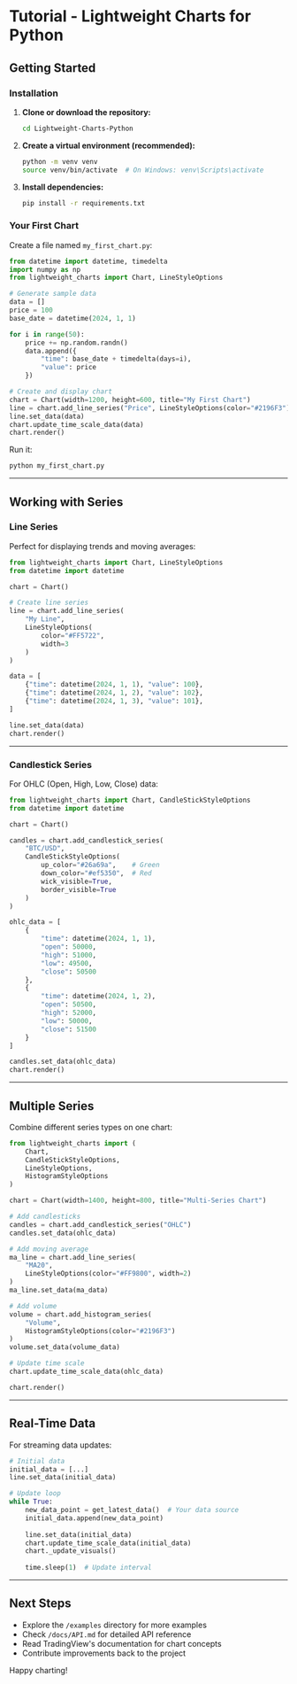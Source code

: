 # Tutorial - Lightweight Charts for Python

## Getting Started

### Installation

1. **Clone or download the repository:**
   ```bash
   cd Lightweight-Charts-Python
   ```

2. **Create a virtual environment (recommended):**
   ```bash
   python -m venv venv
   source venv/bin/activate  # On Windows: venv\Scripts\activate
   ```

3. **Install dependencies:**
   ```bash
   pip install -r requirements.txt
   ```

### Your First Chart

Create a file named `my_first_chart.py`:

```python
from datetime import datetime, timedelta
import numpy as np
from lightweight_charts import Chart, LineStyleOptions

# Generate sample data
data = []
price = 100
base_date = datetime(2024, 1, 1)

for i in range(50):
    price += np.random.randn()
    data.append({
        "time": base_date + timedelta(days=i),
        "value": price
    })

# Create and display chart
chart = Chart(width=1200, height=600, title="My First Chart")
line = chart.add_line_series("Price", LineStyleOptions(color="#2196F3"))
line.set_data(data)
chart.update_time_scale_data(data)
chart.render()
```

Run it:
```bash
python my_first_chart.py
```

---

## Working with Series

### Line Series

Perfect for displaying trends and moving averages:

```python
from lightweight_charts import Chart, LineStyleOptions
from datetime import datetime

chart = Chart()

# Create line series
line = chart.add_line_series(
    "My Line",
    LineStyleOptions(
        color="#FF5722",
        width=3
    )
)

data = [
    {"time": datetime(2024, 1, 1), "value": 100},
    {"time": datetime(2024, 1, 2), "value": 102},
    {"time": datetime(2024, 1, 3), "value": 101},
]

line.set_data(data)
chart.render()
```

---

### Candlestick Series

For OHLC (Open, High, Low, Close) data:

```python
from lightweight_charts import Chart, CandleStickStyleOptions
from datetime import datetime

chart = Chart()

candles = chart.add_candlestick_series(
    "BTC/USD",
    CandleStickStyleOptions(
        up_color="#26a69a",    # Green
        down_color="#ef5350",  # Red
        wick_visible=True,
        border_visible=True
    )
)

ohlc_data = [
    {
        "time": datetime(2024, 1, 1),
        "open": 50000,
        "high": 51000,
        "low": 49500,
        "close": 50500
    },
    {
        "time": datetime(2024, 1, 2),
        "open": 50500,
        "high": 52000,
        "low": 50000,
        "close": 51500
    }
]

candles.set_data(ohlc_data)
chart.render()
```

---

## Multiple Series

Combine different series types on one chart:

```python
from lightweight_charts import (
    Chart,
    CandleStickStyleOptions,
    LineStyleOptions,
    HistogramStyleOptions
)

chart = Chart(width=1400, height=800, title="Multi-Series Chart")

# Add candlesticks
candles = chart.add_candlestick_series("OHLC")
candles.set_data(ohlc_data)

# Add moving average
ma_line = chart.add_line_series(
    "MA20",
    LineStyleOptions(color="#FF9800", width=2)
)
ma_line.set_data(ma_data)

# Add volume
volume = chart.add_histogram_series(
    "Volume",
    HistogramStyleOptions(color="#2196F3")
)
volume.set_data(volume_data)

# Update time scale
chart.update_time_scale_data(ohlc_data)

chart.render()
```

---

## Real-Time Data

For streaming data updates:

```python
# Initial data
initial_data = [...]
line.set_data(initial_data)

# Update loop
while True:
    new_data_point = get_latest_data()  # Your data source
    initial_data.append(new_data_point)
    
    line.set_data(initial_data)
    chart.update_time_scale_data(initial_data)
    chart._update_visuals()
    
    time.sleep(1)  # Update interval
```

---

## Next Steps

- Explore the `/examples` directory for more examples
- Check `/docs/API.md` for detailed API reference
- Read TradingView's documentation for chart concepts
- Contribute improvements back to the project

Happy charting!
